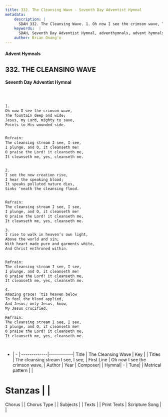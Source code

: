 ```yaml
---
title: 332. The Cleansing Wave - Seventh Day Adventist Hymnal
metadata:
    description: |
      SDAH 332. The Cleansing Wave. 1. Oh now I see the crimson wave, The fountain deep and wide; Jesus, my Lord, mighty to save, Points to His wounded side. 
    keywords:  |
      SDAH, Seventh Day Adventist Hymnal, adventhymnals, advent hymnals, The Cleansing Wave, Oh now I see the crimson wave, ,The cleansing stream I see, I see,
    author: Brian Onang'o
---
```


#### Advent Hymnals
## 332. THE CLEANSING WAVE
#### Seventh Day Adventist Hymnal

```txt



1.
Oh now I see the crimson wave,
The fountain deep and wide;
Jesus, my Lord, mighty to save,
Points to His wounded side.


Refrain:
The cleansing stream I see, I see,
I plunge, and O, it cleanseth me!
O praise the Lord! it cleanseth me,
It cleanseth me, yes, cleanseth me.


2.
I see the new creation rise,
I hear the speaking blood;
It speaks polluted nature dies,
Sinks ‘neath the cleansing flood.


Refrain:
The cleansing stream I see, I see,
I plunge, and O, it cleanseth me!
O praise the Lord! it cleanseth me,
It cleanseth me, yes, cleanseth me.

3.
I rise to walk in heaven’s own light,
Above the world and sin;
With heart made pure and garments white,
And Christ enthroned within.


Refrain:
The cleansing stream I see, I see,
I plunge, and O, it cleanseth me!
O praise the Lord! it cleanseth me,
It cleanseth me, yes, cleanseth me.

4.
Amazing grace! ’tis heaven below
To feel the blood applied,
And Jesus, only Jesus, know,
My Jesus crucified.

Refrain:
The cleansing stream I see, I see,
I plunge, and O, it cleanseth me!
O praise the Lord! it cleanseth me,
It cleanseth me, yes, cleanseth me.




```

- |   -  |
-------------|------------|
Title | The Cleansing Wave |
Key |  |
Titles | The cleansing stream I see, I see, |
First Line | Oh now I see the crimson wave, |
Author | 
Year | 
Composer|  |
Hymnal|  - |
Tune|  |
Metrical pattern | |
# Stanzas |  |
Chorus |  |
Chorus Type |  |
Subjects |  |
Texts |  |
Print Texts | 
Scripture Song |  |
  
